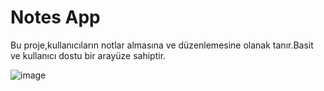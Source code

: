 # Notes App
 Bu proje,kullanıcıların notlar almasına ve düzenlemesine olanak tanır.Basit ve kullanıcı dostu bir arayüze sahiptir.


![image](https://github.com/berfinilik/Notes-App/assets/140311905/1b8b510c-8da1-4755-8155-178bd2e522d3)


